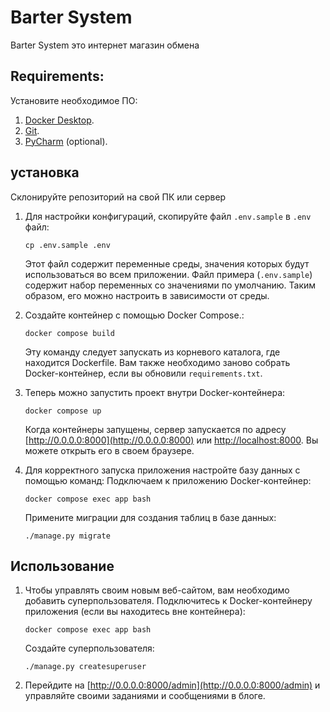 # Barter System

Barter System это интернет магазин обмена

## Requirements:

Установите необходимое ПО:

1. [Docker Desktop](https://www.docker.com).
2. [Git](https://github.com/git-guides/install-git).
3. [PyCharm](https://www.jetbrains.com/ru-ru/pycharm/download) (optional).

## установка

Склонируйте репозиторий на свой ПК или сервер

1. Для настройки конфигураций, скопируйте файл `.env.sample` в `.env` файл:
    ```shell
    cp .env.sample .env
    ```
   
    Этот файл содержит переменные среды, значения которых будут использоваться во всем приложении.
    Файл примера (`.env.sample`) содержит набор переменных со значениями по умолчанию. 
    Таким образом, его можно настроить в зависимости от среды.


2. Создайте контейнер с помощью Docker Compose.:
    ```shell
    docker compose build
    ```
    Эту команду следует запускать из корневого каталога, где находится Dockerfile.
    Вам также необходимо заново собрать Docker-контейнер, если вы обновили `requirements.txt`.
   

3. Теперь можно запустить проект внутри Docker-контейнера:
    ```shell
    docker compose up
    ```
   Когда контейнеры запущены, сервер запускается по адресу [http://0.0.0.0:8000](http://0.0.0.0:8000) или [http://localhost:8000](http://localhost:8000). Вы можете открыть его в своем браузере.


4. Для корректного запуска приложения настройте базу данных с помощью команд:
    Подключаем к приложению Docker-контейнер:
    ```shell
    docker compose exec app bash
    ```
   Примените миграции для создания таблиц в базе данных:
    ```shell
    ./manage.py migrate
    ```

## Использование

1. Чтобы управлять своим новым веб-сайтом, вам необходимо добавить суперпользователя.
    Подключитесь к Docker-контейнеру приложения (если вы находитесь вне контейнера):
    ```shell
    docker compose exec app bash
    ```
   Создайте суперпользователя:
    ```shell
    ./manage.py createsuperuser
    ```
2. Перейдите на [http://0.0.0.0:8000/admin](http://0.0.0.0:8000/admin) и управляйте своими заданиями и сообщениями в блоге.
